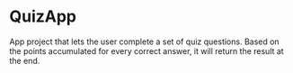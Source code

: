 # QuizApp

App project that lets the user complete a set of quiz questions. Based on the points accumulated for every correct answer, it will return the result at the end.
